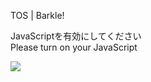 TOS | Barkle!

JavaScriptを有効にしてください  
Please turn on your JavaScript

![](/static-assets/splash.png?1726534547164)